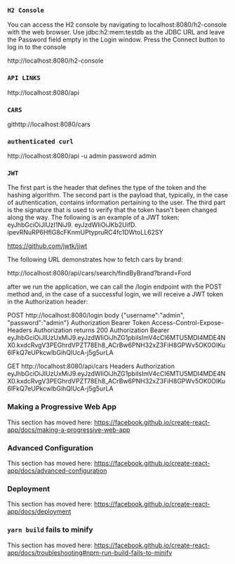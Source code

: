 ### `H2 Console`


You can access the H2 console by navigating to localhost:8080/h2-console with the web browser. Use jdbc:h2:mem:testdb as the JDBC URL and leave the Password field empty in the Login window. Press the Connect button to log in to the console

http://localhost:8080/h2-console


### `API LINKS`

http://localhost:8080/api

### `CARS`

githttp://localhost:8080/cars

### `authenticated curl` 
http://localhost:8080/api -u admin
password admin 

### `JWT`

The first part is the header that defines the type of the token and the hashing algorithm.
The second part is the payload that, typically, in the case of authentication, contains information pertaining to the user.
The third part is the signature that is used to verify that the token hasn't been changed along the way. The following is an example of a JWT token:
eyJhbGciOiJIUzI1NiJ9.
eyJzdWIiOiJKb2UifD.
ipevRNuRP6HflG8cFKnmUPtypruRC4fc1DWtoLL62SY

https://github.com/jwtk/jjwt


The following URL demonstrates how to fetch cars by brand:

http://localhost:8080/api/cars/search/findByBrand?brand=Ford


after we run the application, we can call the /login endpoint with the POST method and, in the case of a successful login, we will receive a JWT token in the Authorization header:

POST 
http://localhost:8080/login
body 
{"username":"admin", "password":"admin"}
Authorization Bearer Token
Access-Control-Expose-Headers Authorization
returns 200
Authorization Bearer eyJhbGciOiJIUzUxMiJ9.eyJzdWIiOiJhZG1pbiIsImV4cCI6MTU5MDI4MDE4NX0.kxdcRvgV3PEGhrdVPZT78Eh8_ACrBw6PNH32xZ3FiH8GPWv5OK0OIKu6lFkQ7eUPkcwlbGihQlUcA-j5g5urLA

GET 
http://localhost:8080/api/cars
Headers Authorization eyJhbGciOiJIUzUxMiJ9.eyJzdWIiOiJhZG1pbiIsImV4cCI6MTU5MDI4MDE4NX0.kxdcRvgV3PEGhrdVPZT78Eh8_ACrBw6PNH32xZ3FiH8GPWv5OK0OIKu6lFkQ7eUPkcwlbGihQlUcA-j5g5urLA


### Making a Progressive Web App

This section has moved here: https://facebook.github.io/create-react-app/docs/making-a-progressive-web-app

### Advanced Configuration

This section has moved here: https://facebook.github.io/create-react-app/docs/advanced-configuration

### Deployment

This section has moved here: https://facebook.github.io/create-react-app/docs/deployment

### `yarn build` fails to minify

This section has moved here: https://facebook.github.io/create-react-app/docs/troubleshooting#npm-run-build-fails-to-minify